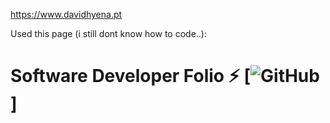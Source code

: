 https://www.davidhyena.pt

Used this page (i still dont know how to code..):

# Software Developer Folio ⚡️ [![GitHub](https://github.com/saadpasta/developerFolio/blob/master/LICENSE)]

